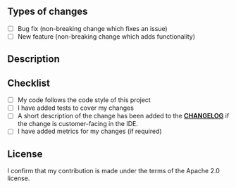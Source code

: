 <!--- If you are a new contributor, please take a look at the README and CONTRIBUTING documents --->
<!--- Provide a general summary of your changes in the Title above -->

## Types of changes
<!--- What types of changes does your code introduce? Put an `x` in all the boxes that apply: -->
- [ ] Bug fix (non-breaking change which fixes an issue)
- [ ] New feature (non-breaking change which adds functionality)

## Description
<!--- Describe your changes in detail -->
<!--- If appropriate, providing screenshots will help us review your contribution -->
<!--- If there is a related issue, please provide a link here -->

## Checklist
- [ ] My code follows the code style of this project
- [ ] I have added tests to cover my changes
- [ ] A short description of the change has been added to the **[CHANGELOG](https://github.com/aws/aws-toolkit-jetbrains/blob/master/CONTRIBUTING.md#contributing-via-pull-requests)** if the change is customer-facing in the IDE.
- [ ] I have added metrics for my changes (if required)
 
## License
I confirm that my contribution is made under the terms of the Apache 2.0 license.
